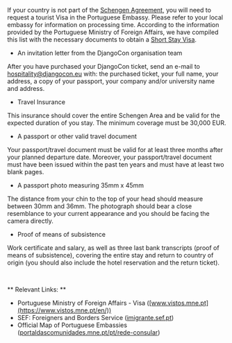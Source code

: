 If your country is not part of the [Schengen Agreement](https://www.schengenvisainfo.com/who-needs-schengen-visa/), you will need to request a tourist Visa in the Portuguese Embassy. Please refer to your local embassy for information on processing time. According to the information provided by the Portuguese Ministry of Foreign Affairs, we have compiled this list with the necessary documents to obtain a [Short Stay Visa](https://www.vistos.mne.pt/en/short-stay-visas-schengen/required-documentation/short-stay-visa#refer-to-the-harmonized-documents-table-concerning-required-documents-for-visa-application-lodging-in-specific-countries).

* An invitation letter from the DjangoCon organisation team

After you have purchased your DjangoCon ticket, send an e-mail to [hospitality@djangocon.eu](mailto:hospitality@djangocon.eu) with: the purchased ticket, your full name, your address, a copy of your passport, your company and/or university name and address.

* Travel Insurance 

This insurance should cover the entire Schengen Area and be valid for the expected duration of you stay. The minimum coverage must be 30,000 EUR.

* A passport or other valid travel document

Your passport/travel document must be valid for at least three months after your planned departure date. Moreover, your passport/travel document must have been issued within the past ten years and must have at least two blank pages.

* A passport photo measuring 35mm x 45mm

The distance from your chin to the top of your head should measure between 30mm and 36mm. The photograph should bear a close resemblance to your current appearance and you should be facing the camera directly.

* Proof of means of subsistence

Work certificate and salary, as well as three last bank transcripts (proof of means of subsistence), covering the entire stay and return to country of origin (you should also include the hotel reservation and the return ticket).

<br/>

** Relevant Links: **

- Portuguese Ministry of Foreign Affairs - Visa ([www.vistos.mne.pt](https://www.vistos.mne.pt/en/))
- SEF: Foreigners and Borders Service ([imigrante.sef.pt](https://imigrante.sef.pt/en/entrada-em-portugal/))
- Official Map of Portuguese Embassies ([portaldascomunidades.mne.pt/pt/rede-consular](https://www.portaldascomunidades.mne.pt/pt/rede-consular))
